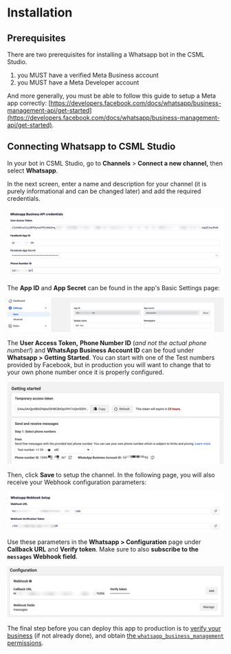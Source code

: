 # Installation

## Prerequisites

There are two prerequisites for installing a Whatsapp bot in the CSML Studio.

1. you MUST have a verified Meta Business account
2. you MUST have a Meta Developer account

And more generally, you must be able to follow this guide to setup a Meta app correctly: [https://developers.facebook.com/docs/whatsapp/business-management-api/get-started](https://developers.facebook.com/docs/whatsapp/business-management-api/get-started).

## Connecting Whatsapp to CSML Studio

In your bot in CSML Studio, go to **Channels** > **Connect a new channel,** then select **Whatsapp**.

In the next screen, enter a name and description for your channel (it is purely informational and can be changed later) and add the required credentials.

![](<../../.gitbook/assets/CleanShot 2022-07-29 at 11.10.11@2x.png>)

The **App ID** and **App Secret** can be found in the app's Basic Settings page:

![](<../../.gitbook/assets/CleanShot 2022-07-29 at 11.11.38@2x.png>)

The **User Access Token,** **Phone Number ID** (_and not the actual phone number!_) and **WhatsApp Business Account ID** can be foud under **Whatsapp > Getting Started**. You can start with one of the Test numbers provided by Facebook, but in production you will want to change that to your own phone number once it is properly configured.

![](<../../.gitbook/assets/CleanShot 2022-07-29 at 11.07.01@2x.png>)

Then, click **Save** to setup the channel. In the following page, you will also receive your Webhook configuration parameters:

![](<../../.gitbook/assets/image (1) (1).png>)

Use these parameters in the **Whatsapp > Configuration** page under **Callback URL** and **Verify token**. Make sure to also **subscribe to the `messages` Webhook field**.

![](<../../.gitbook/assets/CleanShot 2022-07-29 at 11.07.32@2x.png>)

The final step before you can deploy this app to production is to [verify your business](https://www.facebook.com/business/help/2058515294227817) (if not already done), and obtain [the `whatsapp_business_management` permissions](https://developers.facebook.com/micro\_site/url/?click\_from\_context\_menu=true\&country=FR\&destination=https%3A%2F%2Fdevelopers.facebook.com%2Fdocs%2Fpermissions%2Freference%2Fwhatsapp\_business\_management\&event\_type=click\&last\_nav\_impression\_id=1KC47D7snVtyQUZe8\&max\_percent\_page\_viewed=30\&max\_viewport\_height\_px=831\&max\_viewport\_width\_px=1512\&orig\_http\_referrer=https%3A%2F%2Fdevelopers.facebook.com%2Fdocs%2Fwhatsapp%2Fbusiness-management-api%2Fget-started\&orig\_request\_uri=https%3A%2F%2Fdevelopers.facebook.com%2Fajax%2Fdocs%2Fnav%2F%3Fpath1%3Dwhatsapp%26path2%3Dbusiness-management-api%26path3%3Dget-started\&region=emea\&scrolled=true\&session\_id=1Q0luFHipTpQvWDFI\&site=developers).

